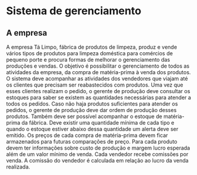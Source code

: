 # Sistema de gerenciamento

## A empresa
A empresa Tá Limpo, fábrica de produtos de limpeza, produz e vende vários tipos de produtos para limpeza doméstica para comércios de pequeno porte e procura formas de melhorar o gerenciamento das produções e vendas.
	O objetivo é possibilitar o gerenciamento de todos as atividades da empresa, da compra de matéria-prima à venda dos produtos.
	O sistema deve acompanhar as atividades dos vendedores que viajam até os clientes que precisam ser reabastecidos com produtos. Uma vez que esses clientes realizam o pedido, o gerente de produção deve consultar os estoques para saber se existem as quantidades necessárias para atender a todos os pedidos.
	Caso não haja produtos suficientes para atender os pedidos, o gerente de produção deve dar ordem de produção desses produtos.
	Também deve ser possível acompanhar o estoque de matéria-prima da fábrica. Deve existir uma quantidade mínima de cada tipo e quando o estoque estiver abaixo dessa quantidade um alerta deve ser emitido.
	Os preços de cada compra de matéria-prima devem ficar armazenados para futuras comparações de preço.
	Para cada produto devem ter informações sobre custo de produção e margem lucro esperada além de um valor mínimo de venda.
	Cada vendedor recebe comissões por venda. A comissão do vendedor é calculada em relação ao lucro da venda realizada. 
